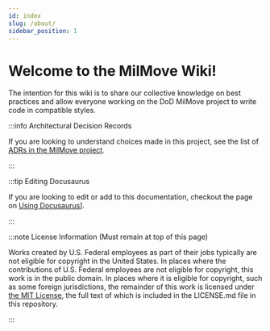 ```yaml
---
id: index
slug: /about/
sidebar_position: 1
---
```

# Welcome to the MilMove Wiki!

The intention for this wiki is to share our collective knowledge on best practices and allow everyone working on the DoD MilMove project to write code in compatible styles.

:::info Architectural Decision Records

If you are looking to understand choices made in this project, see the list of
[ADRs in the MilMove project](../adrs/).

:::

:::tip Editing Docusaurus

If you are looking to edit or add to this documentation, checkout the page on
[Using Docusaurus](../tools/docusaurus/docusaurus.md)].

:::

:::note License Information (Must remain at top of this page)

Works created by U.S. Federal employees as part of their jobs typically are not eligible for copyright in the United
States. In places where the contributions of U.S. Federal employees are not eligible for copyright, this work is in
the public domain. In places where it is eligible for copyright, such as some foreign jurisdictions, the remainder of
this work is licensed under [the MIT License](https://opensource.org/licenses/MIT), the full text of which is included
in the LICENSE.md file in this repository.

:::

[gh-adr-readme]: https://github.com/transcom/mymove/tree/master/docs/adr#architectural-decision-log
